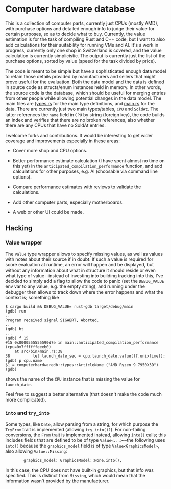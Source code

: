 # Computer hardware database

This is a collection of computer parts, currently just CPUs (mostly
AMD), with purchase options and detailed enough info to judge their
value for certain purposes, so as to decide what to buy.  Currently,
the value estimation is for the task of compiling Rust and C++ code,
but I want to also add calculations for their suitability for running
VMs and AI. It's a work in progress, currently only one shop in
Switzerland is covered, and the value calculation is currently
simplicistic. The output is currently just the list of the purchase
options, sorted by value (speed for the task divided by price).

The code is meant to be simple but have a sophisticated enough data
model to retain those details provided by manufacturers and sellers
that might prove useful for the evaluation.  Both the data model and
the data is defined in source code as structs/enum instances held in
memory. In other words, the source code is the database, which should
be useful for merging entries from other people while allowing
potential changes in the data model. The main files are
[types.rs](src/types.rs) for the main type definitions, and
[main.rs](src/bin/main.rs) for the data.  There are currently just two
main types/tables, `CPU` and `SoldAt`. The latter references the
`name` field in `CPU` by string (foreign key), the code builds an
index and verifies that there are no broken references, also whether
there are any CPUs that have no SoldAt entries.

I welcome forks and contributions. It would be interesting to get
wider coverage and improvements especially in these areas:

* Cover more shop and CPU options.

* Better performance estimate calculation (I have spent almost no time
  on this yet) in the `anticipated_compilation_performance` function,
  and add calculations for other purposes, e.g. AI (choosable via
  command line options).

* Compare performance estimates with reviews to validate the
  calculations.

* Add other computer parts, especially motherboards.

* A web or other UI could be made.

## Hacking

### Value wrapper

The `Value` type wrapper allows to specify missing values, as well as
values with notes about their source if in doubt. If such a value is
required for score evaluation at runtime, an error will happen and be
displayed, but without any information about what in structure it
should reside or even what type of value--instead of investing into
building tracking into this, I've decided to simply add a flag to
allow the code to panic (set the `DEBUG_VALUE` env var to any value,
e.g. the empty string), and running under the debugger then allows to
track down where the error happens and what the context is; something
like

    $ cargo build && DEBUG_VALUE= rust-gdb target/debug/main
    (gdb) run
    ..
    Program received signal SIGABRT, Aborted.
    ..
    (gdb) bt
    ...
    (gdb) f 15
    #15 0x0000555555590d7e in main::anticipated_compilation_performance (cpu=0x7ffffffeeeb0)
        at src/bin/main.rs:38
    38	        let launch_date_sec = cpu.launch_date.value()?.unixtime();
    (gdb) p cpu.name 
    $1 = computerhardwaredb::types::ArticleName ("AMD Ryzen 9 7950X3D")
    (gdb) 

shows the name of the `CPU` instance that is missing the value for `launch_date`.

Feel free to suggest a better alternative (that doesn't make the code
much more complicated).

### `into` and `try_into`

Some types, like `Date`, allow parsing from a string, for which
purpose the `TryFrom` trait is implemented (allowing
`try_into()?`). For non-failing conversions, the `From` trait is
implemented instead, allowing `into()` calls; this includes fields
that are defined to be of type `Value<...>`--the following uses
`into()` because the `graphics_model` field is of type
`Value<GraphicsModel>`, also allowing `Value::Missing`:

            graphics_model: GraphicsModel::None.into(),

In this case, the CPU does not have built-in graphics, but that info
was specified. This is distinct from `Missing`, which would mean that
the information wasn't provided by the manufacturer.

